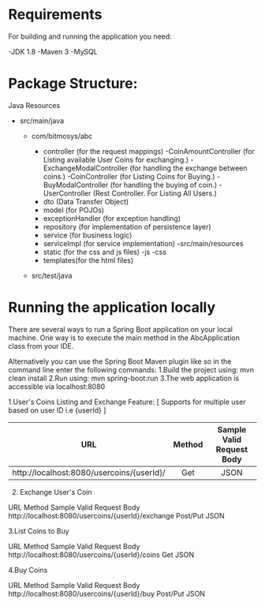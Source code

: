 # Requirements
 For building and running the application you need:

-JDK 1.8
-Maven 3
-MySQL

# Package Structure:
Java Resources
  - src/main/java
     - com/bitmosys/abc
       - controller  (for the request mappings)
          -CoinAmountController (for Listing available User Coins for exchanging.)
          -ExchangeModalController (for handling the exchange between coins.)
          -CoinController (for Listing Coins for Buying.)
          -BuyModalController (for handling the buying of coin.)
          -UserController (Rest Controller. For Listing All Users.)
       - dto  (Data Transfer Object)
       - model  (for POJOs)
       - exceptionHandler  (for exception handling)
       - repository  (for implementation of persistence layer)
       - service  (for business logic)
       - serviceImpl  (for service implementation)
    -src/main/resources
       - static  (for the css and js files)
           -js
           -css
       - templates(for the html files)
       
    - src/test/java
      

# Running the application locally

There are several ways to run a Spring Boot application on your local machine. 
One way is to execute the main method in the AbcApplication class from your IDE.

Alternatively you can use the Spring Boot Maven plugin like so in the command line enter the following commands:
1.Build the project using:  mvn clean install
2.Run using: mvn spring-boot:run
3.The web application is accessible via localhost:8080

1.User's Coins Listing and Exchange Feature: [ Supports for multiple user based on user ID i.e {userId} ]

| URL | Method	 | Sample Valid Request Body |
| :-----: | :-: | :-: |
| http://localhost:8080/usercoins/{userId}/	  | Get | JSON |


2. Exchange User's Coin 

URL	                                                Method	    	Sample Valid Request Body
http://localhost:8080/usercoins/{userId}/exchange	    Post/Put	                  JSON

3.List Coins to Buy

URL                                               Method             Sample Valid Request Body
http://localhost:8080/usercoins/{userId}/coins	    Get		                 JSON

4.Buy Coins

URL                                               Method             Sample Valid Request Body
http://localhost:8080/usercoins/{userId}/buy	    Post/Put		                 JSON
